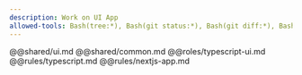```yaml
---
description: Work on UI App
allowed-tools: Bash(tree:*), Bash(git status:*), Bash(git diff:*), Bash(jq:*), Bash(meta-composer:*)
---
```

@@shared/ui.md
@@shared/common.md
@@roles/typescript-ui.md
@@rules/typescript.md
@@rules/nextjs-app.md
